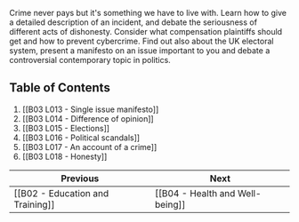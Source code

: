 
Crime never pays but it's something we have to live with. Learn how to give a detailed description of an incident, and debate the seriousness of different acts of dishonesty. Consider what compensation plaintiffs should get and how to prevent cybercrime. Find out also about the UK electoral system, present a manifesto on an issue important to you and debate a controversial contemporary topic in politics.

## Table of Contents

1. [[B03 L013 - Single issue manifesto]]
2. [[B03 L014 - Difference of opinion]]
3. [[B03 L015 - Elections]]
4. [[B03 L016 - Political scandals]]
5. [[B03 L017 - An account of a crime]]
6. [[B03 L018 - Honesty]]

| Previous                         | Next                            |
| -------------------------------- | ------------------------------- |
| [[B02 - Education and Training]] | [[B04 - Health and Well-being]] |